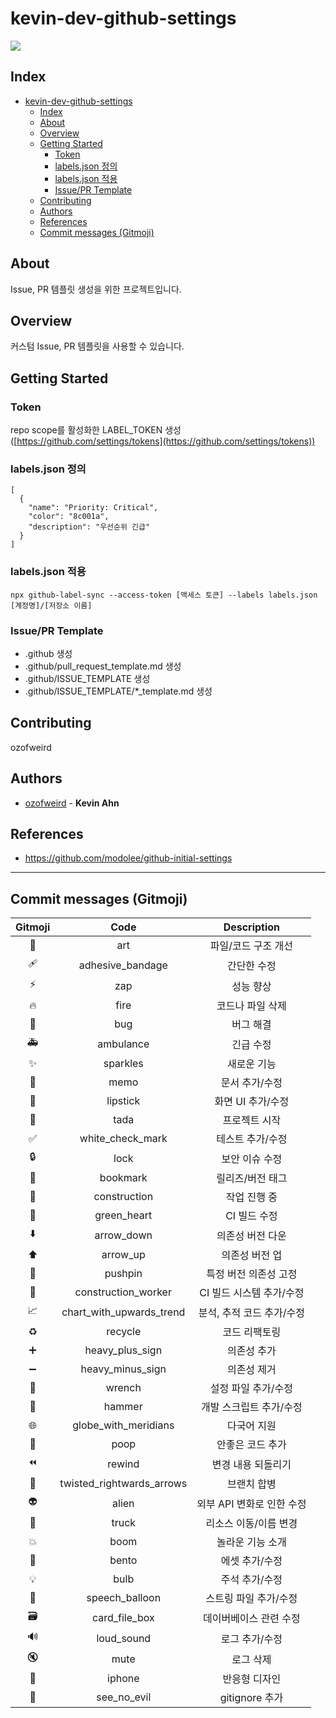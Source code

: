 # kevin-dev-github-settings

![](https://img.shields.io/badge/version-0.0.1-brightgreen)

## Index
- [kevin-dev-github-settings](#kevin-dev-github-settings)
  - [Index](#index)
  - [About](#about)
  - [Overview](#overview)
  - [Getting Started](#getting-started)
    - [Token](#token)
    - [labels.json 정의](#labelsjson-정의)
    - [labels.json 적용](#labelsjson-적용)
    - [Issue/PR Template](#issuepr-template)
  - [Contributing](#contributing)
  - [Authors](#authors)
  - [References](#references)
  - [Commit messages (Gitmoji)](#commit-messages-gitmoji)

## About
Issue, PR 템플릿 생성을 위한 프로젝트입니다.

## Overview
커스텀 Issue, PR 템플릿을 사용할 수 있습니다.

## Getting Started

### Token

repo scope를 활성화한 LABEL_TOKEN 생성 ([https://github.com/settings/tokens](https://github.com/settings/tokens))

### labels.json 정의
```
[
  {
    "name": "Priority: Critical",
    "color": "8c001a",
    "description": "우선순위 긴급"
  }
]
```

### labels.json 적용
```
npx github-label-sync --access-token [액세스 토큰] --labels labels.json [계정명]/[저장소 이름]
```

### Issue/PR Template
- .github 생성
- .github/pull_request_template.md 생성
- .github/ISSUE_TEMPLATE 생성
- .github/ISSUE_TEMPLATE/*_template.md 생성

## Contributing
ozofweird

## Authors
- [ozofweird](https://github.com/ozofweird) - **Kevin Ahn** 

## References
- https://github.com/modolee/github-initial-settings
  
---

## Commit messages (Gitmoji)

|Gitmoji|Code|Description|
|:-----:|:---:|:--------:|
|🎨|art|파일/코드 구조 개선|
|🩹|adhesive_bandage|간단한 수정|
|⚡️|zap|성능 향상|
|🔥️|fire|코드나 파일 삭제|
|🐛️|bug|버그 해결|
|🚑️|ambulance|긴급 수정|
|✨️|sparkles|새로운 기능|
|📝️|memo|문서 추가/수정|
|💄️|lipstick|화면 UI 추가/수정|
|🎉️|tada|프로젝트 시작|
|✅️|white_check_mark|테스트 추가/수정|
|🔒️|lock|보안 이슈 수정|
|🔖️|bookmark|릴리즈/버전 태그|
|🚧|construction|작업 진행 중|
|💚|green_heart|CI 빌드 수정|
|⬇️|arrow_down|의존성 버전 다운|
|⬆️|arrow_up|의존성 버전 업|
|📌|pushpin|특정 버전 의존성 고정|
|👷|construction_worker|CI 빌드 시스템 추가/수정|
|📈|chart_with_upwards_trend|분석, 추적 코드 추가/수정|
|♻️|recycle|코드 리팩토링|
|➕|heavy_plus_sign|의존성 추가|
|➖|heavy_minus_sign|의존성 제거|
|🔧|wrench|설정 파일 추가/수정|
|🔨|hammer|개발 스크립트 추가/수정|
|🌐|globe_with_meridians|다국어 지원|
|💩|poop|안좋은 코드 추가|
|⏪|rewind|변경 내용 되돌리기|
|🔀|twisted_rightwards_arrows|브랜치 합병|
|👽|alien|외부 API 변화로 인한 수정|
|🚚|truck|리소스 이동/이름 변경|
|💥|boom|놀라운 기능 소개|
|🍱|bento|에셋 추가/수정|
|💡|bulb|주석 추가/수정|
|💬|speech_balloon|스트링 파일 추가/수정|
|🗃|card_file_box|데이버베이스 관련 수정|
|🔊|loud_sound|로그 추가/수정|
|🔇|mute|로그 삭제|
|📱|iphone|반응형 디자인|
|🙈|see_no_evil|gitignore 추가|